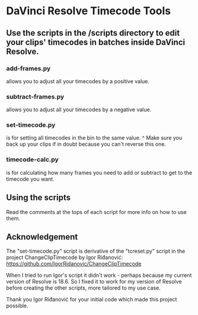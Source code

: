 # DaVinci Resolve Timecode Tools

## Use the scripts in the /scripts directory to edit your clips' timecodes in batches inside DaVinci Resolve.

### add-frames.py

allows you to adjust all your timecodes by a positive value.

### subtract-frames.py

allows you to adjust all your timecodes by a negative value.

### set-timecode.py

is for setting all timecodes in the bin to the same value.
^ Make sure you back up your clips if in doubt because you can't reverse this one.

### timecode-calc.py

is for calculating how many frames you need to add or subtract to get to the timecode you want.

## Using the scripts

Read the comments at the tops of each script for more info on how to use them.

## Acknowledgement

The "set-timecode.py" script is derivative of the "tcreset.py" script in the project
ChangeClipTimecode by Igor Riđanović: https://github.com/IgorRidanovic/ChangeClipTimecode

When I tried to run Igor's script it didn't work - perhaps because my current version of Resolve is 18.6.
So I fixed it to work for my version of Resolve before creating the other scripts, more tailored to my use case.

Thank you Igor Riđanović for your initial code which made this project possible.
